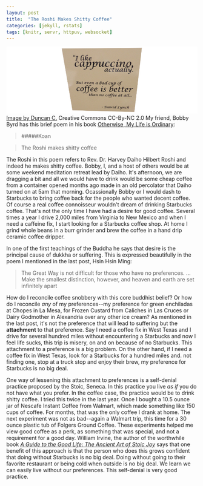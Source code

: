 ```yaml
---
layout: post
title:  "The Roshi Makes Shitty Coffee"
categories: [jekyll, rstats]
tags: [knitr, servr, httpuv, websocket]
---
```

[<img class='fullwidth' src='/img/shittyCoffee2.png'/>](/img/shittyCoffee2.png)<span class='marginnote'>[Image by Duncan C.](https://www.flickr.com/photos/duncan/19318023014/) Creative Commons CC-By-NC 2.0</span>
My friend, Bobby Byrd has this brief poem in his book [Otherwise, My Life is Ordinary](http://www.amazon.com/Otherwise-Life-Ordinary-Bobby-Byrd/dp/1935955756/ref=sr_1_1?ie=UTF8&qid=1442454590&sr=8-1&keywords=otherwise+my+life+is+ordinary):

> #####Koan

> The Roshi makes shitty coffee

The Roshi in this poem refers to Rev. Dr. Harvey Daiho Hilbert Roshi and indeed he makes shitty coffee.  Bobby, I, and a host of others would be at some weekend meditation retreat lead by Daiho. It's afternoon, we are dragging a bit and all we would have  to drink would be some cheap coffee from a container opened months ago made in an old percolator that Daiho turned on at 5am that morning. Ocassionally Bobby or I would dash to Starbucks to bring coffee back for the people who wanted decent coffee.  <span class='marginnote'>Of course a real coffee connoisseur wouldn't dream of drinking Starbucks coffee.</span> 
That's not the only time I have had a desire for good coffee.
Several times a year I drive 2,000 miles from Virginia to New Mexico and when I need a caffeine fix, I start looking for a Starbucks coffee shop. At home I grind whole beans in a burr grinder and brew the coffee in a hand drip ceramic coffee dripper. 

In one of the first teachings of the Buddha he says that desire is the principal cause of dukkha or suffering. This is expressed beautifully in the poem I mentioned in the last post, Hsin Hsin Ming:

> The Great Way is not difficult for those who have no preferences. ... Make the smallest distinction, however, and heaven and earth are set infinitely apart

How do I reconcile  coffee snobbery with this core buddhist belief?  Or how do I reconcile *any* of my preferences--my preference for green enchiladas at Chopes in La Mesa, for Frozen Custard from Caliches in Las Cruces or Dairy Godmother in Alexandria over any other ice cream? As mentioned in the last post, it's not the preference that will lead to suffering but the **attachment** to that preference. Say I need a coffee fix in West Texas and I drive for several hundred miles without encountering a Starbucks and now I feel life sucks, this trip is misery, on and on because of no Starbucks. This attachment to a preference is a big problem. On the other hand, if I need a coffee fix in West Texas, look for a Starbucks for a hundred miles and. not finding one, stop at a truck stop and enjoy their brew, my preference for Starbucks is no big deal. 

One way of lessening this attachment to preferences is a self-denial practice proposed by the Stoic, Seneca. In this practice you live *as if* you do not have what you prefer. In the coffee case, the practice would be to drink shitty coffee. I tried this twice in the last year. Once I bought a 10.5 ounce jar of Nescafe Instant Coffee from Walmart, which made something like 150 cups of coffee. For months, that was the only coffee I drank at home. The next experiment was not as bad--again a Walmart trip, this time for a 30 ounce plastic tub of Folgers Ground Coffee.  These experiments helped me view good coffee as a perk, as something that was special, and not a requirement for a good day. William Irvine, the author of the worthwhile book [*A Guide to the Good Life: The Ancient Art of Stoic Joy*](http://www.amazon.com/Guide-Good-Life-Ancient-Stoic-ebook/dp/B0040JHNQG/ref=sr_1_1?ie=UTF8&qid=1442885397&sr=8-1&keywords=A+Guide+to+the+Good+Life%3A+The+Ancient+Art+of+Stoic+Joy) says that one benefit of this approach is that the person who does this grows confident that doing without Starbucks is no big deal. Doing without going to their favorite restaurant or being cold when outside is no big deal. We learn we can easily live without our preferences.  This self-denial is very good practice.



